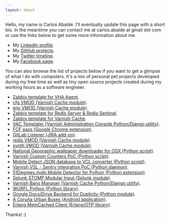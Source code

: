 ```yaml
---
layout: about
---
```


Hello, my name is Carlos Abalde. I'll eventually update this page with a short bio. In the meantime you can contact me at carlos.abalde at gmail dot com or use the links below to get some more information about me.

- My [LinkedIn profile](https://www.linkedin.com/in/carlosabalde).
- My [GitHub projects](https://github.com/carlosabalde).
- My [Twitter timeline](https://twitter.com/carlosabalde).
- My [Facebook page](https://www.facebook.com/carlosabalde).

You can also browse the list of projects below if you want to get a glimpse of what I do with computers. It's a mix of personal pet projects developed during my free time as well as tiny open source projects created during my working hours as a software engineer.

- [Zabbix template for VHA Agent](https://github.com/allenta/zabbix-template-for-vha-agent).
- [cfg VMOD (Varnish Cache module)](https://github.com/carlosabalde/libvmod-cfg).
- [env VMOD (Varnish Cache module)](https://github.com/carlosabalde/libvmod-env).
- [Zabbix template for Redis Server & Redis Sentinel](https://github.com/allenta/zabbix-template-for-redis).
- [Zabbix template for Varnish Cache](https://github.com/allenta/zabbix-template-for-varnish-cache).
- [VAC Templater (Varnish Administration Console Python/Django utility)](https://github.com/allenta/vac-templater).
- [FCF pass (Google Chrome extension)](https://github.com/carlosabalde/fcf-pass-chrome).
- [GitLab Listener (JIRA add-on)](https://marketplace.atlassian.com/plugins/com.allenta.jira.plugins.gitlab.gitlab-listener/server/overview).
- [redis VMOD (Varnish Cache module)](https://github.com/carlosabalde/libvmod-redis).
- [synth VMOD (Varnish Cache module)](https://github.com/carlosabalde/libvmod-synth).
- [National Geographic wallpaper downloader for OSX (Python script)](https://github.com/carlosabalde/ngwallpaper).
- [Varnish Custom Counters PoC (Python script)](https://github.com/carlosabalde/vcc).
- [Mobile Detect JSON database to VCL converter (Python script)](https://github.com/carlosabalde/mobiledetect2vcl).
- [Varnish VSL - Sentry integration PoC (Python daemon)](https://github.com/carlosabalde/varnishsentry).
- [51Degrees.mobi Mobile Detector for Python (Python extension)](http://51degrees.mobi/Support/Documentation/Python.aspx).
- [Splunk STOMP Modular Input (Splunk module)](https://github.com/allenta/splunk-stomp).
- [Varnish Bans Manager (Varnish Cache Python/Django utility)](https://github.com/dot2code/varnish-bans-manager).
- [WURFL Python (Python library)](https://github.com/carlosabalde/wurfl-python).
- [Google Docs/Drive Backend for Duplicity (Python module)](http://duplicity.nongnu.org).
- [A Coruña Urban Buses (Android application)](https://play.google.com/store/apps/details?id=com.carlosabalde.buses).
- [Erlang MemCached Client (Erlang/OTP library)](https://code.google.com/p/erlangmc/).

Thanks! :)
